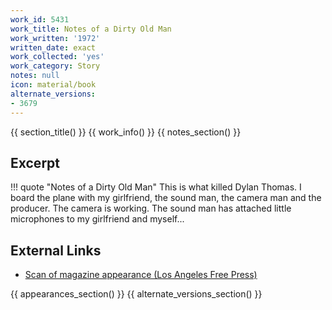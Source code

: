 ```yaml
---
work_id: 5431
work_title: Notes of a Dirty Old Man
work_written: '1972'
written_date: exact
work_collected: 'yes'
work_category: Story
notes: null
icon: material/book
alternate_versions:
- 3679
---
```


{{ section_title() }}
{{ work_info() }}
{{ notes_section() }}
## Excerpt
!!! quote "Notes of a Dirty Old Man"
    This is what killed Dylan Thomas.
    I board the plane with my girlfriend, the sound man, the camera man and the producer. The camera is working. The sound man has attached little microphones to my girlfriend and myself...

## External Links
- [Scan of magazine appearance (Los Angeles Free Press)](https://www.jstor.org/action/doBasicSearch?Query=pt%3A%28%22Los+Angeles+Free+Press%22%29)

{{ appearances_section() }}
{{ alternate_versions_section() }}